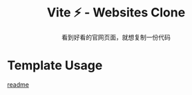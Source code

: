 <h1 align="center">Vite ⚡ - Websites Clone</h1>

<p align="center">
  看到好看的官网页面，就想复制一份代码
</p>

# Template Usage

[readme](https://github.com/xlzy520/vite-tailwind-vue2-vue3-starter)
